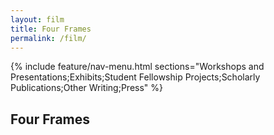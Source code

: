 ```yaml
---
layout: film
title: Four Frames
permalink: /film/
---
```


{% include feature/nav-menu.html sections="Workshops and Presentations;Exhibits;Student Fellowship Projects;Scholarly Publications;Other Writing;Press" %}

<section>
  <div class="container">
    <h1>Four Frames</h1>
    <!-- Additional content can be placed here -->
  </div>
</section>
